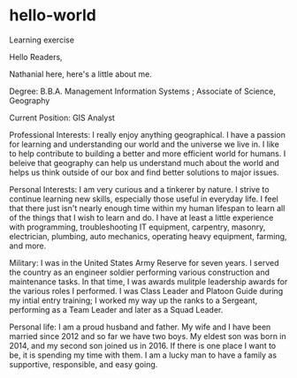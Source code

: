 # hello-world
Learning exercise

Hello Readers,

Nathanial here, here's a little about me. 

Degree: B.B.A. Management Information Systems ; Associate of Science, Geography

Current Position: GIS Analyst

Professional Interests: I really enjoy anything geographical. I have a passion for learning and understanding our world and the universe we live in. I like to help contribute to building a better and more efficient world for humans. I beleive that geography can help us understand much about the world and helps us think outside of our box and find better solutions to major issues.

Personal Interests: I am very curious and a tinkerer by nature. I strive to continue learning new skills, especially those useful in everyday life. I feel that there just isn't nearly enough time within my human lifespan to learn all of the things that I wish to learn and do. I have at least a little experience with programming, troubleshooting IT equipment, carpentry, masonry, electrician, plumbing, auto mechanics, operating heavy equipment, farming, and more.

Military: I was in the United States Army Reserve for seven years. I served the country as an engineer soldier performing various construction and maintenance tasks. In that time, I was awards mulitple leadership awards for the various roles I performed. I was Class Leader and Platoon Guide during my intial entry training; I worked my way up the ranks to a Sergeant, performing as a Team Leader and later as a Squad Leader.

Personal life: I am a proud husband and father. My wife and I have been married since 2012 and so far we have two boys. My eldest son was born in 2014, and my second son joined us in 2016. If there is one place I want to be, it is spending my time with them. I am a lucky man to have a family as supportive, responsible, and easy going.
